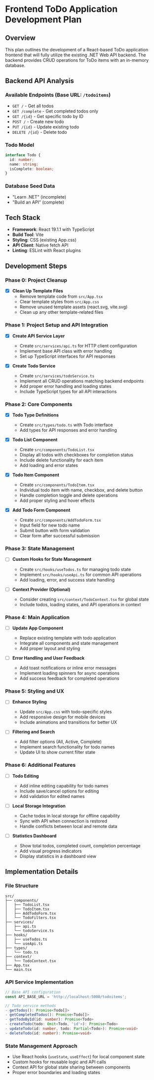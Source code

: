 # Frontend ToDo Application Development Plan

## Overview
This plan outlines the development of a React-based ToDo application frontend that will fully utilize the existing .NET Web API backend. The backend provides CRUD operations for ToDo items with an in-memory database.

## Backend API Analysis

### Available Endpoints (Base URL: `/todoitems`)
- `GET /` - Get all todos
- `GET /complete` - Get completed todos only
- `GET /{id}` - Get specific todo by ID
- `POST /` - Create new todo
- `PUT /{id}` - Update existing todo
- `DELETE /{id}` - Delete todo

### Todo Model
```typescript
interface Todo {
  id: number;
  name: string;
  isComplete: boolean;
}
```

### Database Seed Data
- "Learn .NET" (incomplete)
- "Build an API" (complete)

## Tech Stack
- **Framework**: React 19.1.1 with TypeScript
- **Build Tool**: Vite
- **Styling**: CSS (existing App.css)
- **API Client**: Native fetch API
- **Linting**: ESLint with React plugins

## Development Steps

### Phase 0: Project Cleanup
- [x] **Clean Up Template Files**
  - Remove template code from `src/App.tsx`
  - Clear template styles from `src/App.css`
  - Remove unused template assets (react.svg, vite.svg)
  - Clean up any other template-related files

### Phase 1: Project Setup and API Integration
- [x] **Create API Service Layer**
  - Create `src/services/api.ts` for HTTP client configuration
  - Implement base API class with error handling
  - Set up TypeScript interfaces for API responses

- [x] **Create Todo Service**
  - Create `src/services/todoService.ts`
  - Implement all CRUD operations matching backend endpoints
  - Add proper error handling and loading states
  - Include TypeScript types for all API interactions

### Phase 2: Core Components
- [x] **Todo Type Definitions**
  - Create `src/types/todo.ts` with Todo interface
  - Add types for API responses and error handling

- [x] **Todo List Component**
  - Create `src/components/TodoList.tsx`
  - Display all todos with checkboxes for completion status
  - Include delete functionality for each item
  - Add loading and error states

- [x] **Todo Item Component**
  - Create `src/components/TodoItem.tsx`
  - Individual todo item with name, checkbox, and delete button
  - Handle completion toggle and delete operations
  - Add proper styling and hover effects

- [x] **Add Todo Form Component**
  - Create `src/components/AddTodoForm.tsx`
  - Input field for new todo name
  - Submit button with form validation
  - Clear form after successful submission

### Phase 3: State Management
- [ ] **Custom Hooks for State Management**
  - Create `src/hooks/useTodos.ts` for managing todo state
  - Implement `src/hooks/useApi.ts` for common API operations
  - Add loading, error, and success state handling

- [ ] **Context Provider (Optional)**
  - Consider creating `src/context/TodoContext.tsx` for global state
  - Include todos, loading states, and API operations in context

### Phase 4: Main Application
- [ ] **Update App Component**
  - Replace existing template with todo application
  - Integrate all components and state management
  - Add proper layout and styling

- [ ] **Error Handling and User Feedback**
  - Add toast notifications or inline error messages
  - Implement loading spinners for async operations
  - Add success feedback for completed operations

### Phase 5: Styling and UX
- [ ] **Enhance Styling**
  - Update `src/App.css` with todo-specific styles
  - Add responsive design for mobile devices
  - Include animations and transitions for better UX

- [ ] **Filtering and Search**
  - Add filter options (All, Active, Complete)
  - Implement search functionality for todo names
  - Update UI to show current filter state

### Phase 6: Additional Features
- [ ] **Todo Editing**
  - Add inline editing capability for todo names
  - Include save/cancel options for editing
  - Add validation for edited names

- [ ] **Local Storage Integration**
  - Cache todos in local storage for offline capability
  - Sync with API when connection is restored
  - Handle conflicts between local and remote data

- [ ] **Statistics Dashboard**
  - Show total todos, completed count, completion percentage
  - Add visual progress indicators
  - Display statistics in a dashboard view

## Implementation Details

### File Structure
```
src/
├── components/
│   ├── TodoList.tsx
│   ├── TodoItem.tsx
│   ├── AddTodoForm.tsx
│   └── TodoFilters.tsx
├── services/
│   ├── api.ts
│   └── todoService.ts
├── hooks/
│   ├── useTodos.ts
│   └── useApi.ts
├── types/
│   └── todo.ts
├── context/
│   └── TodoContext.tsx
├── App.tsx
└── main.tsx
```

### API Service Implementation
```typescript
// Base API configuration
const API_BASE_URL = 'http://localhost:5000/todoitems';

// Todo service methods
- getTodos(): Promise<Todo[]>
- getCompletedTodos(): Promise<Todo[]>
- getTodoById(id: number): Promise<Todo>
- createTodo(todo: Omit<Todo, 'id'>): Promise<Todo>
- updateTodo(id: number, todo: Partial<Todo>): Promise<void>
- deleteTodo(id: number): Promise<void>
```

### State Management Approach
- Use React hooks (`useState`, `useEffect`) for local component state
- Custom hooks for reusable logic and API calls
- Context API for global state sharing between components
- Proper error boundaries and loading states